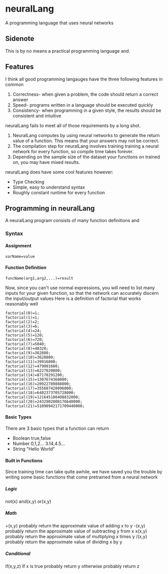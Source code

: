 # neuralLang

A programming language that uses neural networks


## Sidenote
This is by no means a practical programming language and.


## Features
I think all good programming langauges have the three following features in common
1. Correctness- when given a problem, the code should return a correct answer
2. Speed- programs written in a language should be executed quickly
3. Consistency- when programming in a given style, the results should be consistent and intuitive

neuralLang fails to meet all of those requirements by a long shot.
1. NeuralLang computes by using neural networks to generate the return value of a function. This means that your answers may not be correct.
2. The compilation step for neuralLang involves training training a neural network for every function, so compile time takes forever.
3. Depending on the sample size of the dataset your functions on trained on, you may have mixed results.

neuralLang does have some cool features however:
- Type Checking
- Simple, easy to understand syntax
- Roughly constant runtime for every function



## Programming in neuralLang
A neuralLang program consists of many function definitions and

### Syntax

#### Assignment
```
varName=value
```

#### Function Definition
```
funcName(arg1,arg2,...)=result
```

Now, since you can't use normal expressions, you will need to list many inputs for your given function, so that the network can accurately discern the input/output values
Here is a definition of factorial that works reasonably well
```
factorial(0)=1;
factorial(1)=1;
factorial(2)=2;
factorial(3)=6;
factorial(4)=24;
factorial(5)=120;
factorial(6)=720;
factorial(7)=5040;
factorial(8)=40320;
factorial(9)=362880;
factorial(10)=3628800;
factorial(11)=39916800;
factorial(12)=479001600;
factorial(13)=6227020800;
factorial(14)=87178291200;
factorial(15)=1307674368000;
factorial(16)=20922789888000;
factorial(17)=355687428096000;
factorial(18)=6402373705728000;
factorial(19)=121645100408832000;
factorial(20)=2432902008176640000;
factorial(21)=51090942171709440000;
```


#### Basic Types
There are 3 basic types that a function can return
- Boolean true,false
- Number 0,1,2... 3.14,4.5...
- String "Hello World"


#### Built in Functions
Since training time can take quite awhile, we have saved you the trouble by writing some basic functions that come pretrained from a neural network

##### Logic
not(x)
and(x,y)
or(x,y)

##### Math
+(x,y) probably return the approximate value of adding x to y
-(x,y) probably return the approximate value of subtracting y from x
x(x,y) probably return the approximate value of multiplying x times y
/(x,y) probably return the approximate value of dividing x by y

##### Conditional
if(x,y,z)
If x is true probably return y otherwise probably return z
